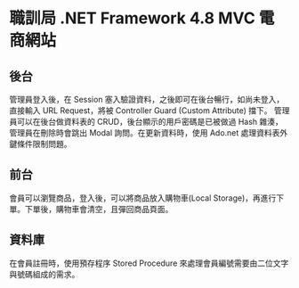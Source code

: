# 職訓局 .NET Framework 4.8 MVC 電商網站

## 後台
管理員登入後，在 Session 塞入驗證資料，之後即可在後台暢行，如尚未登入，直接輸入 URL Request，將被 Controller Guard (Custom Attribute) 擋下。
管理員可以在後台做資料表的 CRUD，後台顯示的用戶密碼是已被做過 Hash 雜湊，管理員在刪除時會跳出 Modal 詢問。在更新資料時，使用 Ado.net 處理資料表外鍵條件限制問題。

## 前台 
會員可以瀏覽商品，登入後，可以將商品放入購物車(Local Storage)，再進行下單。下單後，購物車會清空，且彈回商品頁面。

## 資料庫
在會員註冊時，使用預存程序 Stored Procedure 來處理會員編號需要由二位文字與號碼組成的需求。
